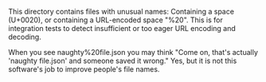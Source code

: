 This directory contains files with unusual names:
Containing a space (U+0020), or containing a URL-encoded space "%20".
This is for integration tests to detect insufficient or too eager
URL encoding and decoding.

When you see naughty%20file.json you may think "Come on, that's
actually 'naughty file.json' and someone saved it wrong."
Yes, but it is not this software's job to improve people's file names.
